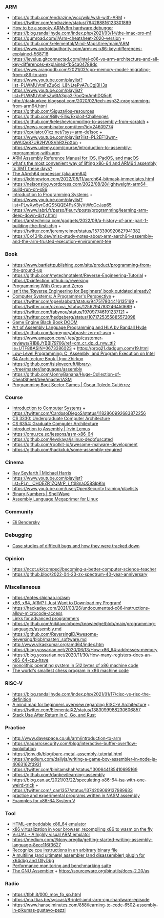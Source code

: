 ### ARM

- https://github.com/endrazine/wcc/wiki/wsh-with-ARM + https://twitter.com/endrazine/status/764288816123301889
- [How to be a spooky ARMv8m hardware debugger](https://www.labbott.name/blog/2020/10/07/debugger.html)
- https://blog.randallhyde.com/index.php/2021/03/14/the-imac-pro-m1
- https://gumroad.com/l/Arm-cheatsheet-2020-version + https://github.com/xelemental/Mind-Maps/tree/main/ARM
- https://www.androidauthority.com/arm-vs-x86-key-differences-explained-568718
- https://levelup.gitconnected.com/intel-x86-vs-arm-architecture-and-all-key-differences-explained-fb54a04788dc
- https://www.arangodb.com/2021/02/cpp-memory-model-migrating-from-x86-to-arm
- https://www.youtube.com/playlist?list=PLWMUVtnFsZu6cj_L8NLtePvA7uCgjBH3s
- https://www.youtube.com/playlist?list=PLWMUVtnFsZu6tA3pja3r7ocQmAmhDQ5cK
- http://daskunkee.blogspot.com/2020/02/tech-esp32-programming-from-arm64.html
- https://github.com/Siguza/ios-resources
- https://github.com/Billy-Ellis/Exploit-Challenges
- https://github.com/keleshev/compiling-to-assembly-from-scratch + https://news.ycombinator.com/item?id=24609774
- https://cpulator.01xz.net/?sys=arm-de1soc + https://www.youtube.com/playlist?list=PL2EF13wm-hWAlQe87UB2HV0SVhBXFpXbn + https://www.udemy.com/course/introduction-to-assembly-programming-with-arm
- [ARM Assembly Reference Manual for iOS, iPadOS, and macOS](https://github.com/evilpenguin/ARMRef)
- [what's the most convenient way of lifting x86-64 and ARM64 assembly to SMT these days?](https://twitter.com/halvarflake/status/1556976089456582656)
- [The AArch64 processor (aka arm64)](https://devblogs.microsoft.com/oldnewthing/20220726-00/?p=106898)
- https://kddnewton.com/2022/08/11/aarch64-bitmask-immediates.html
- https://nelsonslog.wordpress.com/2022/08/28/lightweight-arm64-build-run-on-x86
- [Introduction to Programming Systems](https://www.cs.princeton.edu/courses/archive/spring20/cos217/schedule.html) + https://www.youtube.com/playlist?list=PLwXw5yrGdQS5QQE4FsK3IyVtWcGcJap65
- https://www.labri.fr/perso/fleury/posts/programming/learning-arm-deep-down-dirty.html
- https://arstechnica.com/gadgets/2022/09/a-history-of-arm-part-1-building-the-first-chip + https://twitter.com/jeremyreimer/status/1573390920627941382
- https://0x434b.dev/misc-study-notes-about-arm-aarch64-assembly-and-the-arm-trusted-execution-environment-tee

### Book

- https://www.bartlettpublishing.com/site/product/programming-from-the-ground-up
- https://github.com/mytechnotalent/Reverse-Engineering-Tutorial + https://0xinfection.github.io/reversing
- [Programming With Ones and Zeros](https://www.hanshq.net/ones-and-zeros.html)
- [Isn't the 'Reverse Engineering for Beginners' book outdated already?](https://yurichev.com/news/20210424_outdated_RE4B)
- [Computer Systems: A Programmer's Perspective](https://csapp.cs.cmu.edu) + https://twitter.com/openlabbott/status/947517804416135169 + https://twitter.com/oznova_/status/1256294783246450689 + https://twitter.com/fabynou/status/197097746191237121 + https://twitter.com/hedgeberg/status/1071725355885572098
- [Game Engine Black Book DOOM](https://fabiensanglard.net/gebbdoom)
- [Art of Assembly Language Programming and HLA by Randall Hyde](https://news.ycombinator.com/item?id=28679549)
- https://github.com/jagregory/abrash-zen-of-asm + https://www.amazon.com/-/es/gp/customer-reviews/R1B8JYBBI79706/ref=cm_cr_dp_d_rvw_ttl?ie=UTF8&ASIN=0673386023 + https://prog21.dadgum.com/19.html
- [Low-Level Programming: C, Assembly, and Program Execution on Intel 64 Architecture Book | Igor Zhirkov](https://twitter.com/embeddedgus/status/1554874891307982853)
- https://github.com/isislovecruft/library--/tree/master/languages/assembly
- https://github.com/JonnyBanana/Huge-Collection-of-CheatSheet/tree/master/ASM
- [Programming Boot Sector Games | Óscar Toledo Gutiérrez](https://nanochess.org/store.html)

### Course

- [Introduction to Computer Systems](http://www.cs.cmu.edu/~213) + https://twitter.com/CardosoDiegoS/status/1182860992683872256
- [CS 3330: Undergraduate Computer Architecture](http://www.cs.virginia.edu/~av6ds/classes/cs3330/sp21)
- [CS 6354: Graduate Computer Architecture](http://www.cs.virginia.edu/~av6ds/classes/cs6354/fa19)
- [Introduction to Assembly | Irvin Lemus](https://github.com/infosecirvin/assembly)
- https://omu.rce.so/lessons/asm-x86-64
- https://github.com/levskaya/jslinux-deobfuscated
- https://github.com/rootkit-io/awesome-malware-development
- https://github.com/hackclub/some-assembly-required

### Cinema

- [Ray Seyfarth | Michael Harris](https://www.youtube.com/playlist?list=PLOOO61Feqafvf-nnjJaLVdj9OZGnz_CG1)
- https://www.youtube.com/playlist?list=PLn__CHOEZR1ZQMrP_j_f4l8naO58SIpKm
- https://www.youtube.com/user/OpenSecurityTraining/playlists
- [Binary Numbers | ShellWave](https://www.youtube.com/playlist?list=PLypxmOPCOkHX1u3IbBZaAdY17n7l1hJ90)
- [Assembly Language Megaprimer for Linux](http://www.securitytube.net/groups?operation=view&groupId=5)

### Community 

- [Eli Bendersky](https://eli.thegreenplace.net/tag/assembly)

### Debugging

- [Case studies of difficult bugs and how they were tracked down](https://twitter.com/aluhrs13/status/1557044379797188608)

### Opinion

- https://ncot.uk/compsci/becoming-a-better-computer-science-teacher
- https://github.blog/2022-04-23-zx-spectrum-40-year-anniversary


### Miscellaneous

- https://notes.shichao.io/asm
- [x86, x64, ARM? I Just Want to Download my Program!](https://marinhero.com/posts/architectures)
- https://hackaday.com/2021/03/26/undocumented-x86-instructions-allow-microcode-access
- [Links for advanced programmers](http://alexfru.narod.ru/elinks.html#advanced)
- https://github.com/nikitavoloboev/knowledge/blob/main/programming-languages/assembly.md
- https://github.com/ReversingID/Awesome-Reversing/blob/master/_software.md
- http://www.vikaskumar.org/amd64/index.htm
- https://blog.yossarian.net/2020/06/13/How-x86_64-addresses-memory
- https://blog.yossarian.net/2020/11/30/How-many-registers-does-an-x86-64-cpu-have
- [monolithic operating system in 512 bytes of x86 machine code](https://github.com/nanochess/bootOS)
- [The world's smallest chess program in x86 machine code](https://nanochess.org/chess6.html)

### RISC-V

- https://blog.randallhyde.com/index.php/2021/01/17/cisc-vs-risc-the-definition
- [A mind map for beginners overview regarding RISC-V Architecture](https://github.com/xelemental/Mind-Maps/tree/main/RISC-V) + https://twitter.com/ElementalX2/status/1383099988230606857
- [Stack Use After Return in C, Go, and Rust](https://danielmangum.com/posts/risc-v-bytes-stack-use-after-return)

### Practice

- http://www.davespace.co.uk/arm/introduction-to-arm
- https://nagarrosecurity.com/blog/interactive-buffer-overflow-exploitation
- https://johv.dk/blog/bare-metal-assembly-tutorial.html
- https://medium.com/dailyjs/writing-a-game-boy-assembler-in-node-js-4063162fd931
- https://twitter.com/binitamshah/status/1300644185410695169
- https://github.com/danbev/learning-assembly
- https://blog.can.ac/2021/03/22/speculating-x86-64-isa-with-one-weird-trick + https://twitter.com/_can1357/status/1374209069137989633
- [practice and experimental programs written in NASM assembly](https://github.com/humanshell/assembly)
- [Examples for x86-64 System V](https://github.com/jlhonora/asm-examples)

### Tool

- [HTML-embeddable x86_64 emulator](https://github.com/bordplate/js86)
- [x86 virtualization in your browser, recompiling x86 to wasm on the fly](https://github.com/copy/v86)
- [VisUAL - A highly visual ARM emulator](https://salmanarif.bitbucket.io/visual)
- https://medium.com/@tony.oreglia/getting-started-writing-assembly-language-8ecc116f3627
- [Recognize cpu instructions in an arbitrary binary file](https://github.com/airbus-seclab/cpu_rec)
- [A multiline (and ultimate) assembler (and disassembler) plugin for x64dbg and OllyDbg](https://github.com/m417z/Multiline-Ultimate-Assembler)
- [Performance monitoring and benchmarking suite](https://github.com/RRZE-HPC/likwid)
- [The GNU Assembler](https://www.cs.princeton.edu/courses/archive/spr11/cos217/reading/as.html) + https://sourceware.org/binutils/docs-2.20/as

### Radio

- https://tlbh.it/000_mov_fp_sp.html
- https://ma.ttias.be/syscast/8-intel-amd-arm-cpu-hardware-episode
- https://www.hanselminutes.com/858/learning-to-code-6502-assembly-in-pikumas-gustavo-pezzi

